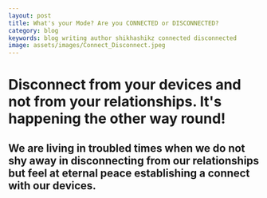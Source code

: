 ```yaml
---
layout: post
title: What's your Mode? Are you CONNECTED or DISCONNECTED?
category: blog
keywords: blog writing author shikhashikz connected disconnected 
image: assets/images/Connect_Disconnect.jpeg
---
```


# Disconnect from your devices and not from your relationships. It's happening the other way round!

## We are living in troubled times when we do not shy away in disconnecting from our relationships but feel at eternal peace establishing a connect with our devices.
